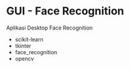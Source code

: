 # GUI - Face Recognition

Aplikasi Desktop Face Recognition

- scikit-learn
- tkinter
- face_recognition
- opencv
